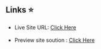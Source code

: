 ## Links &#11088;
<ul>
 <li>Live Site URL:  <a href="https://mayurgurnule1.github.io/Portfolio/">Click Here </a></li><br> 
  <li>Preview site soution : <a href="https://mayurgurnule1.github.io/Portfolio/"</a>Click Here</li>
</ul><br>
